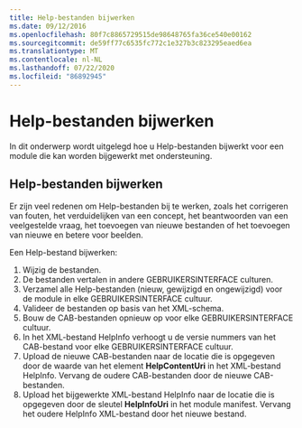 ```yaml
---
title: Help-bestanden bijwerken
ms.date: 09/12/2016
ms.openlocfilehash: 80f7c8865729515de98648765fa36ce540e00162
ms.sourcegitcommit: de59ff77c6535fc772c1e327b3c823295eaed6ea
ms.translationtype: MT
ms.contentlocale: nl-NL
ms.lasthandoff: 07/22/2020
ms.locfileid: "86892945"
---
```

# <a name="how-to-update-help-files"></a>Help-bestanden bijwerken

In dit onderwerp wordt uitgelegd hoe u Help-bestanden bijwerkt voor een module die kan worden bijgewerkt met ondersteuning.

## <a name="updating-help-files"></a>Help-bestanden bijwerken

Er zijn veel redenen om Help-bestanden bij te werken, zoals het corrigeren van fouten, het verduidelijken van een concept, het beantwoorden van een veelgestelde vraag, het toevoegen van nieuwe bestanden of het toevoegen van nieuwe en betere voor beelden.

Een Help-bestand bijwerken:

1. Wijzig de bestanden.
1. De bestanden vertalen in andere GEBRUIKERSINTERFACE culturen.
1. Verzamel alle Help-bestanden (nieuw, gewijzigd en ongewijzigd) voor de module in elke GEBRUIKERSINTERFACE cultuur.
1. Valideer de bestanden op basis van het XML-schema.
1. Bouw de CAB-bestanden opnieuw op voor elke GEBRUIKERSINTERFACE cultuur.
1. In het XML-bestand HelpInfo verhoogt u de versie nummers van het CAB-bestand voor elke GEBRUIKERSINTERFACE cultuur.
1. Upload de nieuwe CAB-bestanden naar de locatie die is opgegeven door de waarde van het element **HelpContentUri** in het XML-bestand HelpInfo. Vervang de oudere CAB-bestanden door de nieuwe CAB-bestanden.
1. Upload het bijgewerkte XML-bestand HelpInfo naar de locatie die is opgegeven door de sleutel **HelpInfoUri** in het module manifest. Vervang het oudere HelpInfo XML-bestand door het nieuwe bestand.
